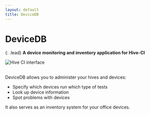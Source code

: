 ```yaml
---
layout: default
title: DeviceDB
---
```


# DeviceDB

{: .lead}
**A device monitoring and inventory application for Hive-CI**

<img src="/hive-ci/images/devicedb-hive-01.png" class="col-md-6 pull-right img-responsive" alt="Hive CI interface">  

<br />
<br />

DeviceDB allows you to administer your hives and devices:

* Specify which devices run which type of tests
* Look up device information
* Spot problems with devices

It also serves as an inventory system for your office devices.</p>
  
